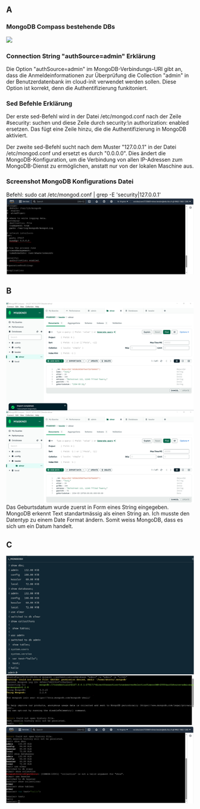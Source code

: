 ## A
### MongoDB Compass bestehende DBs
![](/KN01/BestehendeDBs.jpg)
### Connection String "authSource=admin" Erklärung
Die Option "authSource=admin" im MongoDB-Verbindungs-URI gibt an, dass die Anmeldeinformationen zur Überprüfung die Collection "admin" in der Benutzerdatenbank im cloud-init verwendet werden sollen. Diese Option ist korrekt, denn die Authentifizierung funkitoniert.

### Sed Befehle Erklärung
Der erste sed-Befehl wird in der Datei /etc/mongod.conf nach der Zeile #security: suchen und diese Zeile durch security:\n authorization: enabled ersetzen. Das fügt eine Zeile hinzu, die die Authentifizierung in MongoDB aktiviert.

Der zweite sed-Befehl sucht nach dem Muster "127.0.0.1" in der Datei /etc/mongod.conf und ersetzt es durch "0.0.0.0". Dies ändert die MongoDB-Konfiguration, um die Verbindung von allen IP-Adressen zum MongoDB-Dienst zu ermöglichen, anstatt nur von der lokalen Maschine aus.

### Screenshot MongoDB Konfigurations Datei
Befehl: sudo cat /etc/mongod.conf | grep -E 'security|127.0.0.1'
![](/KN01/MongoConfig.jpg)

## B
![](/KN01/AddData.jpg)
![](/KN01/AddDataWDate.jpg)
Das Geburtsdatum wurde zuerst in Form eines String eingegeben. MongoDB erkennt Text standartmässig als einen String an. Ich musste den Datentyp zu einem Date Format ändern. Somit weiss MongoDB, dass es sich um ein Datum handelt.

## C
![](/KN01/Shell.jpg)
![](/KN01/ShellServer1.jpg)
![](/KN01/ShellServerCommands.jpg)
